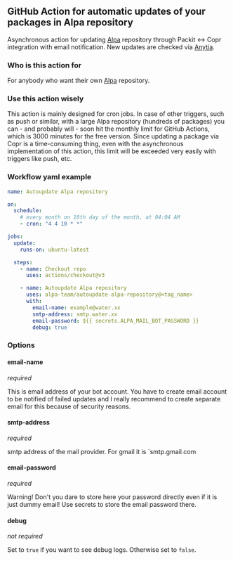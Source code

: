 ## GitHub Action for automatic updates of your packages in Alpa repository

Asynchronous action for updating [Alpa](https://github.com/alpa-team)
repository through Packit <-> Copr
integration with email notification. New updates are checked via
[Anytia](https://release-monitoring.org/).

### Who is this action for

For anybody who want their own [Alpa](https://github.com/alpa-team) repository.

### Use this action wisely

This action is mainly designed for cron jobs. In case of other triggers, such
as push or similar, with a large Alpa repository (hundreds of packages) you
can - and probably will - soon hit the monthly limit for GitHub Actions, which
is 3000 minutes for the free version. Since updating a package via Copr is
a time-consuming thing, even with the asynchronous implementation of this
action, this limit will be exceeded very easily with triggers like push, etc.

### Workflow yaml example

```yaml
name: Autoupdate Alpa repository

on:
  schedule:
    # every month on 10th day of the month, at 04:04 AM
    - cron: "4 4 10 * *"

jobs:
  update:
    runs-on: ubuntu-latest

  steps:
    - name: Checkout repo
      uses: actions/checkout@v3

    - name: Autoupdate Alpa repository
      uses: alpa-team/autoupdate-alpa-repository@<tag_name>
      with:
        email-name: example@water.xx
        smtp-address: smtp.water.xx
        email-password: ${{ secrets.ALPA_MAIL_BOT_PASSWORD }}
        debug: true
```

### Options

#### email-name

_required_

This is email address of your bot account. You have to create email account
to be notified of failed updates and I really recommend to create separate
email for this because of security reasons.

#### smtp-address

_required_

smtp address of the mail provider. For gmail it is `smtp.gmail.com

#### email-password

_required_

Warning! Don't you dare to store here your password directly even if it is
just dummy email! Use secrets to store the email password there.

#### debug

_not required_

Set to `true` if you want to see debug logs. Otherwise set to `false`.
